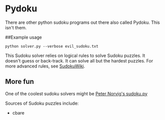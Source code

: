Pydoku
======

There are other python sudoku programs out there also called Pydoku. This
isn't them.

##Example usage

    python solver.py --verbose evil_sudoku.txt 

This Sudoku solver relies on logical rules to solve Sudoku puzzles. It doesn't
guess or back-track. It can solve all but the hardest puzzles. For more
advanced rules, see [SudokuWiki](http://www.sudokuwiki.org/).

## More fun

One of the coolest sudoku solvers might be [Peter Norvig's sudoku.py](http://norvig.com/sudoku.html)

Sources of Sudoku puzzles include:


- cbare
